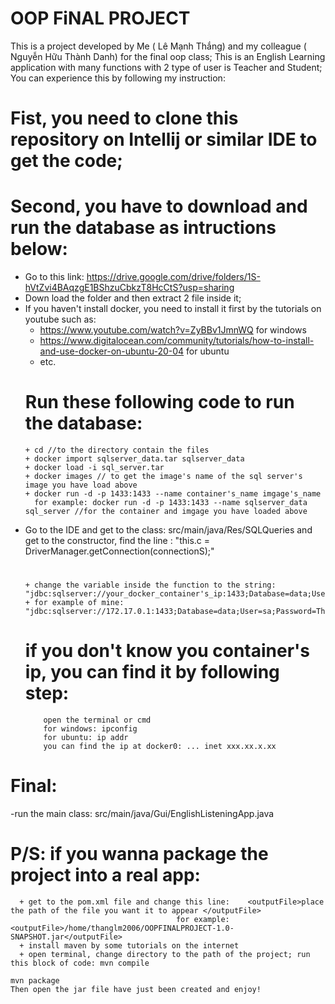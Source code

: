   # OOP FiNAL PROJECT
  This is a project developed by Me ( Lê Mạnh Thắng) and my colleague ( Nguyễn Hữu Thành Danh) for the final oop class;
  This is an English Learning application with many functions with 2 type of user is Teacher and Student;
  You can experience this by following my instruction:
# Fist, you need to clone this repository on Intellij or similar IDE to get the code;
# Second, you have to download and run the database as intructions below:
- Go to this link: https://drive.google.com/drive/folders/1S-hVtZvi4BAqzgE1BShzuCbkzT8HcCtS?usp=sharing
- Down load the folder and then extract 2 file inside it;
- If you haven't install docker, you need to install it first by the tutorials on youtube such as:
  +  https://www.youtube.com/watch?v=ZyBBv1JmnWQ for windows
  +  https://www.digitalocean.com/community/tutorials/how-to-install-and-use-docker-on-ubuntu-20-04 for ubuntu
  +  etc.
    # Run these following code to run the database:
      + cd //to the directory contain the files
      + docker import sqlserver_data.tar sqlserver_data
      + docker load -i sql_server.tar
      + docker images // to get the image's name of the sql server's image you have load above
      + docker run -d -p 1433:1433 --name container's_name imgage's_name
        for example: docker run -d -p 1433:1433 --name sqlserver_data sql_server //for the container and imgage you have loaded above
- Go to the IDE and get to the class: src/main/java/Res/SQLQueries and get to the constructor, find the line : "this.c = DriverManager.getConnection(connectionS);"
    #
      + change the variable inside the function to the string: "jdbc:sqlserver://your_docker_container's_ip:1433;Database=data;User=sa;Password=Thanglm#2006;encrypt=true;trustServerCertificate=true;loginTimeout=30;"
      + for example of mine: "jdbc:sqlserver://172.17.0.1:1433;Database=data;User=sa;Password=Thanglm#2006;encrypt=true;trustServerCertificate=true;loginTimeout=30;"
    # if you don't know you container's ip, you can find it by following step:
          open the terminal or cmd
          for windows: ipconfig
          for ubuntu: ip addr
          you can find the ip at docker0: ... inet xxx.xx.x.xx
# Final:
  -run the main class: src/main/java/Gui/EnglishListeningApp.java
# P/S: if you wanna package the project into a real app:
      + get to the pom.xml file and change this line:    <outputFile>place the path of the file you want it to appear </outputFile>
                                         for example:  <outputFile>/home/thanglm2006/OOPFINALPROJECT-1.0-SNAPSHOT.jar</outputFile>
      + install maven by some tutorials on the internet
      + open terminal, change directory to the path of the project; run this block of code: mvn compile
                                                                                            mvn package
    Then open the jar file have just been created and enjoy!
                                                                                      
